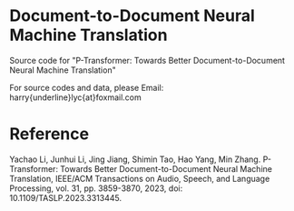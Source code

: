 # Document-to-Document Neural Machine Translation
Source code for "P-Transformer: Towards Better Document-to-Document Neural Machine Translation"

For source codes and data, please Email: harry{underline}lyc{at}foxmail.com

# Reference
Yachao Li, Junhui Li, Jing Jiang, Shimin Tao, Hao Yang, Min Zhang. P-Transformer: Towards Better Document-to-Document Neural Machine Translation, IEEE/ACM Transactions on Audio, Speech, and Language Processing, vol. 31, pp. 3859-3870, 2023, doi: 10.1109/TASLP.2023.3313445.
